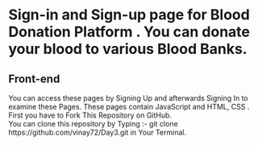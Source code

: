 <h1>Sign-in and Sign-up page for Blood Donation Platform . You can donate your blood to various Blood Banks.</h1>
<h2>Front-end</h2>
You can access these pages by Signing Up and afterwards Signing In to examine these Pages.
These pages contain JavaScript and HTML, CSS . 
First you have to Fork This Repository on GitHub.<br>
You can clone this repository by Typing :- git clone https://github.com/vinay72/Day3.git in Your Terminal.

